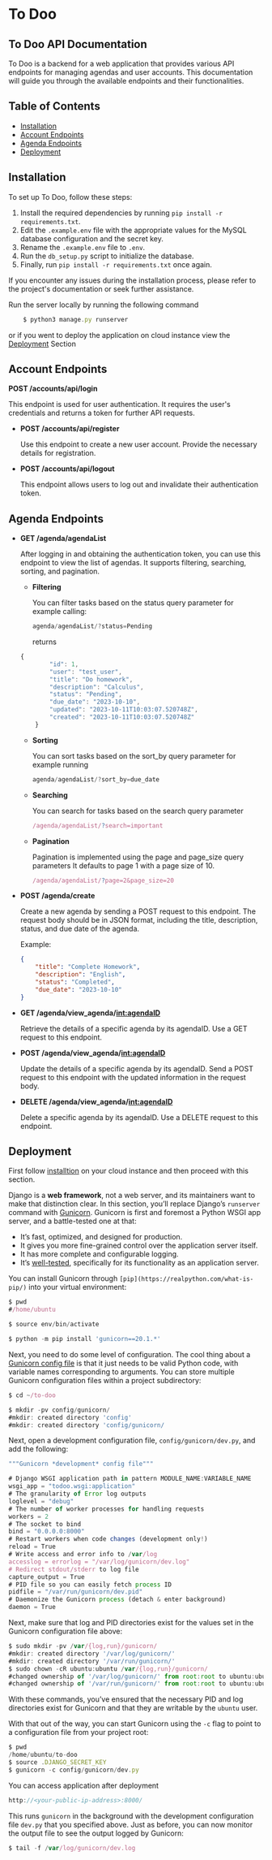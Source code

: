 # To Doo

## To Doo API Documentation

To Doo is a backend for a web application that provides various API endpoints for managing agendas and user accounts. This documentation will guide you through the available endpoints and their functionalities.

## Table of Contents
- [Installation](#installation)
- [Account Endpoints](#account-endpoints)
- [Agenda Endpoints](#agenda-endpoints)
- [Deployment](#deployment)

## Installation

To set up To Doo, follow these steps:

1. Install the required dependencies by running `pip install -r requirements.txt`.
2. Edit the `.example.env` file with the appropriate values for the MySQL database configuration and the secret key.
3. Rename the `.example.env` file to `.env`.
4. Run the `db_setup.py` script to initialize the database.
5. Finally, run `pip install -r requirements.txt` once again.

If you encounter any issues during the installation process, please refer to the project's documentation or seek further assistance.

Run the server locally by running the following command

```jsx
	$ python3 manage.py runserver
```

or if you went to deploy the application on cloud instance view the [Deployment](#deployment) Section

## Account Endpoints

**POST /accounts/api/login**

This endpoint is used for user authentication. It requires the user's credentials and returns a token for further API requests.

- **POST /accounts/api/register**
    
    Use this endpoint to create a new user account. Provide the necessary details for registration.
    
- **POST /accounts/api/logout**
    
    This endpoint allows users to log out and invalidate their authentication token.
    

## Agenda Endpoints

- **GET /agenda/agendaList**
    
    After logging in and obtaining the authentication token, you can use this endpoint to view the list of agendas.
    It supports filtering, searching, sorting, and pagination.
    
    - **Filtering**
        
        You can filter tasks based on the status query parameter for example calling:
        
        ```jsx
        agenda/agendaList/?status=Pending
        ```
        
        returns
        
    
    ```jsx
    {
            "id": 1,
            "user": "test_user",
            "title": "Do homework",
            "description": "Calculus",
            "status": "Pending",
            "due_date": "2023-10-10",
            "updated": "2023-10-11T10:03:07.520748Z",
            "created": "2023-10-11T10:03:07.520748Z"
        }
    ```
    
    - **Sorting**
        
        You can sort tasks based on the sort_by query parameter for example running
        
        ```jsx
        agenda/agendaList/?sort_by=due_date
        
        ```
        
    - **Searching**
        
        You can search for tasks based on the search query parameter 
        
        ```jsx
        /agenda/agendaList/?search=important
        ```
        
    - **Pagination**
        
        Pagination is implemented using the page and page_size query parameters  It defaults to page 1 with a page size of 10.
        
        ```jsx
        /agenda/agendaList/?page=2&page_size=20
        
        ```
        

- **POST /agenda/create**
    
    Create a new agenda by sending a POST request to this endpoint. The request body should be in JSON format, including the title, description, status, and due date of the agenda.
    
    Example:
    
    ```json
    {
        "title": "Complete Homework",
        "description": "English",
        "status": "Completed",
        "due_date": "2023-10-10"
    }
    
    ```
    
- **GET /agenda/view_agenda/<int:agendaID>**
    
    Retrieve the details of a specific agenda by its agendaID. Use a GET request to this endpoint.
    
- **POST /agenda/view_agenda/<int:agendaID>**
    
    Update the details of a specific agenda by its agendaID. Send a POST request to this endpoint with the updated information in the request body.
    
- **DELETE /agenda/view_agenda/<int:agendaID>**
    
    Delete a specific agenda by its agendaID. Use a DELETE request to this endpoint.
    

## Deployment

First follow [installtion](#installation) on your cloud instance and then proceed with this section.

Django is a **web framework**, not a web server, and its maintainers want to make that distinction clear. In this section, you’ll replace Django’s `runserver` command with [Gunicorn](https://gunicorn.org/). Gunicorn is first and foremost a Python WSGI app server, and a battle-tested one at that:

- It’s fast, optimized, and designed for production.
- It gives you more fine-grained control over the application server itself.
- It has more complete and configurable logging.
- It’s [well-tested](https://github.com/benoitc/gunicorn/tree/master/tests), specifically for its functionality as an application server.

You can install Gunicorn through `[pip](https://realpython.com/what-is-pip/)` into your virtual environment:

```jsx
$ pwd
#/home/ubuntu
```

```jsx
$ source env/bin/activate
```

```jsx
$ python -m pip install 'gunicorn==20.1.*'
```

Next, you need to do some level of configuration. The cool thing about a [Gunicorn config file](https://docs.gunicorn.org/en/latest/configure.html)
 is that it just needs to be valid Python code, with variable names 
corresponding to arguments. You can store multiple Gunicorn 
configuration files within a project subdirectory:

```jsx
$ cd ~/to-doo
```

```jsx
$ mkdir -pv config/gunicorn/
#mkdir: created directory 'config'
#mkdir: created directory 'config/gunicorn/
```

Next, open a development configuration file, `config/gunicorn/dev.py`, and add the following:

```jsx
"""Gunicorn *development* config file"""

# Django WSGI application path in pattern MODULE_NAME:VARIABLE_NAME
wsgi_app = "todoo.wsgi:application"
# The granularity of Error log outputs
loglevel = "debug"
# The number of worker processes for handling requests
workers = 2
# The socket to bind
bind = "0.0.0.0:8000"
# Restart workers when code changes (development only!)
reload = True
# Write access and error info to /var/log
accesslog = errorlog = "/var/log/gunicorn/dev.log"
# Redirect stdout/stderr to log file
capture_output = True
# PID file so you can easily fetch process ID
pidfile = "/var/run/gunicorn/dev.pid"
# Daemonize the Gunicorn process (detach & enter background)
daemon = True
```

Next, make sure that log and PID directories exist for the values set in the Gunicorn configuration file above:

```jsx
$ sudo mkdir -pv /var/{log,run}/gunicorn/
#mkdir: created directory '/var/log/gunicorn/'
#mkdir: created directory '/var/run/gunicorn/'
$ sudo chown -cR ubuntu:ubuntu /var/{log,run}/gunicorn/
#changed ownership of '/var/log/gunicorn/' from root:root to ubuntu:ubuntu
#changed ownership of '/var/run/gunicorn/' from root:root to ubuntu:ubuntu
```

With these commands, you’ve ensured that the necessary PID and log 
directories exist for Gunicorn and that they are writable by the `ubuntu` user.

With that out of the way, you can start Gunicorn using the `-c` flag to point to a configuration file from your project root:

```jsx
$ pwd
/home/ubuntu/to-doo
$ source .DJANGO_SECRET_KEY
$ gunicorn -c config/gunicorn/dev.py

```

You can access application after deployment 

```jsx
http://<your-public-ip-address>:8000/
```

This runs `gunicorn` in the background with the development configuration file `dev.py` that you specified above. Just as before, you can now monitor the output file to see the output logged by Gunicorn:

```jsx
$ tail -f /var/log/gunicorn/dev.log
```